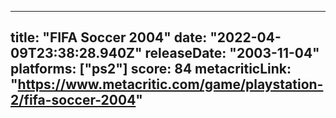 
---
title: "FIFA Soccer 2004"
date: "2022-04-09T23:38:28.940Z"
releaseDate: "2003-11-04"
platforms: ["ps2"]
score: 84
metacriticLink: "https://www.metacritic.com/game/playstation-2/fifa-soccer-2004"
---
